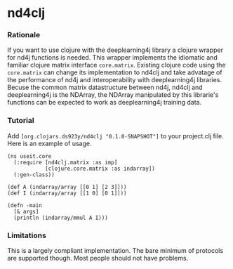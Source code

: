 # nd4clj
### Rationale
If you want to use clojure with the deeplearning4j library a clojure
wrapper for nd4j functions is needed.  This wrapper implements the
idiomatic and familiar clojure matrix interface `core.matrix`.
Existing clojure code using the `core.matrix` can change its
implementation to nd4clj and take advatage of the performance
of nd4j and interoperability with deeplearning4j libraries.
Becuse the common matrix datastructure between nd4j, nd4clj and deeplearning4j
is the NDArray, the NDArray manipulated
by this librarie's functions can be expected to work as deeplearning4j
training data.
### Tutorial
Add `[org.clojars.ds923y/nd4clj "0.1.0-SNAPSHOT"]` to your project.clj
file.  Here is an example of usage.
```
(ns useit.core
  (:require [nd4clj.matrix :as imp]
            [clojure.core.matrix :as indarray])
  (:gen-class))

(def A (indarray/array [[0 1] [2 3]]))
(def I (indarray/array [[1 0] [0 1]]))

(defn -main
  [& args]
  (println (indarray/mmul A I)))
```

### Limitations
This is a largely compliant implementation.  The bare minimum of
protocols are supported though.  Most people should not have problems.

